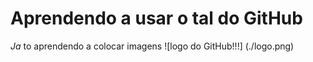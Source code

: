 # Aprendendo a usar o tal do GitHub

*Ja* to aprendendo a colocar imagens  ![logo do GitHub!!!] (./logo.png)
